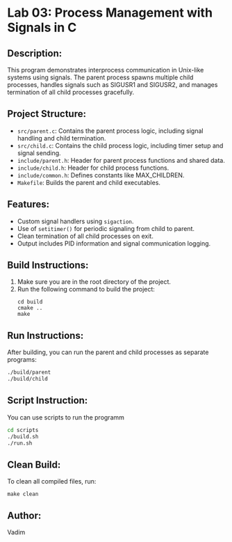 Lab 03: Process Management with Signals in C
============================================

Description:
------------
This program demonstrates interprocess communication in Unix-like systems using signals. 
The parent process spawns multiple child processes, handles signals such as SIGUSR1 and SIGUSR2, 
and manages termination of all child processes gracefully.

Project Structure:
------------------
- `src/parent.c`: Contains the parent process logic, including signal handling and child termination.
- `src/child.c`: Contains the child process logic, including timer setup and signal sending.
- `include/parent.h`: Header for parent process functions and shared data.
- `include/child.h`: Header for child process functions.
- `include/common.h`: Defines constants like MAX_CHILDREN.
- `Makefile`: Builds the parent and child executables.

Features:
---------
- Custom signal handlers using `sigaction`.
- Use of `setitimer()` for periodic signaling from child to parent.
- Clean termination of all child processes on exit.
- Output includes PID information and signal communication logging.

Build Instructions:
-------------------
1. Make sure you are in the root directory of the project.
2. Run the following command to build the project:
   ```
   cd build
   cmake ..
   make
   ```

Run Instructions:
-----------------
After building, you can run the parent and child processes as separate programs:

```bash
./build/parent
./build/child
```
Script Instruction:
-----------------
You can use scripts to run the programm
```bash
cd scripts
./build.sh
./run.sh
```

Clean Build:
------------
To clean all compiled files, run:
```
make clean
```

Author:
-------
Vadim